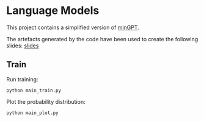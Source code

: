 # Language Models
This project contains a simplified version of [minGPT](https://github.com/karpathy/minGPT/).

The artefacts generated by the code have been used to create the following slides:
[slides](language-models.pdf)

## Train
Run training:
```shell
python main_train.py
```

Plot the probability distribution:
```shell
python main_plot.py
```